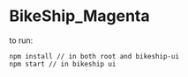 # BikeShip_Magenta

to run:
```
npm install // in both root and bikeship-ui
npm start // in bikeship ui
```